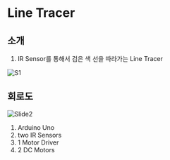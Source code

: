 # Line Tracer

## 소개
  1. IR Sensor를 통해서 검은 색 선을 따라가는 Line Tracer

![S1](https://user-images.githubusercontent.com/24961970/148902541-36a9766b-8fcf-483f-919d-605582df800d.jpg)


## 회로도
![Slide2](https://user-images.githubusercontent.com/24961970/148902551-f3e8a0b5-aafa-4eeb-98ef-435de450f566.jpg)

 1. Arduino Uno
 2. two IR Sensors
 3. 1 Motor Driver
 4. 2 DC Motors
